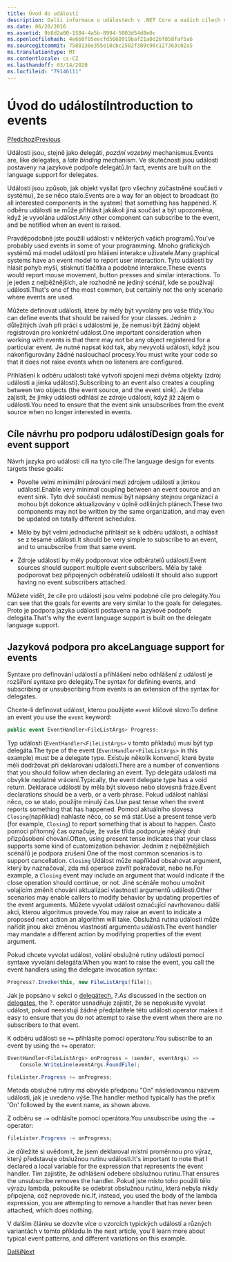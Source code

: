 ```yaml
---
title: Úvod do událostí
description: Další informace o událostech v .NET Core a našich cílech návrhu jazyka pro události v tomto přehledu.
ms.date: 06/20/2016
ms.assetid: 9b8d2a00-1584-4a5b-8994-5003d54d8e0c
ms.openlocfilehash: 4e660f85eecfd5668919baf21a0d26f858faf5a6
ms.sourcegitcommit: 7588136e355e10cbc2582f389c90c127363c02a5
ms.translationtype: MT
ms.contentlocale: cs-CZ
ms.lasthandoff: 03/14/2020
ms.locfileid: "79146111"
---
```

# <a name="introduction-to-events"></a><span data-ttu-id="4b36c-103">Úvod do událostí</span><span class="sxs-lookup"><span data-stu-id="4b36c-103">Introduction to events</span></span>

[<span data-ttu-id="4b36c-104">Předchozí</span><span class="sxs-lookup"><span data-stu-id="4b36c-104">Previous</span></span>](delegates-patterns.md)

<span data-ttu-id="4b36c-105">Události jsou, stejně jako delegáti, *pozdní vazebný* mechanismus.</span><span class="sxs-lookup"><span data-stu-id="4b36c-105">Events are, like delegates, a *late binding* mechanism.</span></span> <span data-ttu-id="4b36c-106">Ve skutečnosti jsou události postaveny na jazykové podpoře delegátů.</span><span class="sxs-lookup"><span data-stu-id="4b36c-106">In fact, events are built on the language support for delegates.</span></span>

<span data-ttu-id="4b36c-107">Události jsou způsob, jak objekt vysílat (pro všechny zúčastněné součásti v systému), že se něco stalo.</span><span class="sxs-lookup"><span data-stu-id="4b36c-107">Events are a way for an object to broadcast (to all interested components in the system) that something has happened.</span></span> <span data-ttu-id="4b36c-108">K odběru události se může přihlásit jakákoli jiná součást a být upozorněna, když je vyvolána událost.</span><span class="sxs-lookup"><span data-stu-id="4b36c-108">Any other component can subscribe to the event, and be notified when an event is raised.</span></span>

<span data-ttu-id="4b36c-109">Pravděpodobně jste použili události v některých vašich programů.</span><span class="sxs-lookup"><span data-stu-id="4b36c-109">You've probably used events in some of your programming.</span></span> <span data-ttu-id="4b36c-110">Mnoho grafických systémů má model událostí pro hlášení interakce uživatele.</span><span class="sxs-lookup"><span data-stu-id="4b36c-110">Many graphical systems have an event model to report user interaction.</span></span> <span data-ttu-id="4b36c-111">Tyto události by hlásit pohyb myši, stisknutí tlačítka a podobné interakce.</span><span class="sxs-lookup"><span data-stu-id="4b36c-111">These events would report mouse movement, button presses and similar interactions.</span></span> <span data-ttu-id="4b36c-112">To je jeden z nejběžnějších, ale rozhodně ne jediný scénář, kde se používají události.</span><span class="sxs-lookup"><span data-stu-id="4b36c-112">That's one of the most common, but certainly not the only scenario where events are used.</span></span>

<span data-ttu-id="4b36c-113">Můžete definovat události, které by měly být vyvolány pro vaše třídy.</span><span class="sxs-lookup"><span data-stu-id="4b36c-113">You can define events that should be raised for your classes.</span></span> <span data-ttu-id="4b36c-114">Jedním z důležitých úvah při práci s událostmi je, že nemusí být žádný objekt registrován pro konkrétní událost.</span><span class="sxs-lookup"><span data-stu-id="4b36c-114">One important consideration when working with events is that there may not be any object registered for a particular event.</span></span> <span data-ttu-id="4b36c-115">Je nutné napsat kód tak, aby nevyvolá události, když jsou nakonfigurovány žádné naslouchací procesy.</span><span class="sxs-lookup"><span data-stu-id="4b36c-115">You must write your code so that it does not raise events when no listeners are configured.</span></span>

<span data-ttu-id="4b36c-116">Přihlášení k odběru události také vytvoří spojení mezi dvěma objekty (zdroj události a jímka událostí).</span><span class="sxs-lookup"><span data-stu-id="4b36c-116">Subscribing to an event also creates a coupling between two objects (the event source, and the event sink).</span></span> <span data-ttu-id="4b36c-117">Je třeba zajistit, že jímky události odhlásí ze zdroje událostí, když již zájem o události.</span><span class="sxs-lookup"><span data-stu-id="4b36c-117">You need to ensure that the event sink unsubscribes from the event source when no longer interested in events.</span></span>

## <a name="design-goals-for-event-support"></a><span data-ttu-id="4b36c-118">Cíle návrhu pro podporu událostí</span><span class="sxs-lookup"><span data-stu-id="4b36c-118">Design goals for event support</span></span>

<span data-ttu-id="4b36c-119">Návrh jazyka pro události cílí na tyto cíle:</span><span class="sxs-lookup"><span data-stu-id="4b36c-119">The language design for events targets these goals:</span></span>

- <span data-ttu-id="4b36c-120">Povolte velmi minimální párování mezi zdrojem událostí a jímkou událostí.</span><span class="sxs-lookup"><span data-stu-id="4b36c-120">Enable very minimal coupling between an event source and an event sink.</span></span> <span data-ttu-id="4b36c-121">Tyto dvě součásti nemusí být napsány stejnou organizací a mohou být dokonce aktualizovány v úplně odlišných plánech.</span><span class="sxs-lookup"><span data-stu-id="4b36c-121">These two components may not be written by the same organization, and may even be updated on totally different schedules.</span></span>

- <span data-ttu-id="4b36c-122">Mělo by být velmi jednoduché přihlásit se k odběru události, a odhlásit se z tésamé události.</span><span class="sxs-lookup"><span data-stu-id="4b36c-122">It should be very simple to subscribe to an event, and to unsubscribe from that same event.</span></span>

- <span data-ttu-id="4b36c-123">Zdroje událostí by měly podporovat více odběratelů událostí.</span><span class="sxs-lookup"><span data-stu-id="4b36c-123">Event sources should support multiple event subscribers.</span></span> <span data-ttu-id="4b36c-124">Měla by také podporovat bez připojených odběratelů událostí.</span><span class="sxs-lookup"><span data-stu-id="4b36c-124">It should also support having no event subscribers attached.</span></span>

<span data-ttu-id="4b36c-125">Můžete vidět, že cíle pro události jsou velmi podobné cíle pro delegáty.</span><span class="sxs-lookup"><span data-stu-id="4b36c-125">You can see that the goals for events are very similar to the goals for delegates.</span></span>
<span data-ttu-id="4b36c-126">Proto je podpora jazyka událostí postavena na jazykové podpoře delegáta.</span><span class="sxs-lookup"><span data-stu-id="4b36c-126">That's why the event language support is built on the delegate language support.</span></span>

## <a name="language-support-for-events"></a><span data-ttu-id="4b36c-127">Jazyková podpora pro akce</span><span class="sxs-lookup"><span data-stu-id="4b36c-127">Language support for events</span></span>

<span data-ttu-id="4b36c-128">Syntaxe pro definování událostí a přihlášení nebo odhlášení z událostí je rozšíření syntaxe pro delegáty.</span><span class="sxs-lookup"><span data-stu-id="4b36c-128">The syntax for defining events, and subscribing or unsubscribing from events is an extension of the syntax for delegates.</span></span>

<span data-ttu-id="4b36c-129">Chcete-li definovat událost, kterou použijete `event` klíčové slovo:</span><span class="sxs-lookup"><span data-stu-id="4b36c-129">To define an event you use the `event` keyword:</span></span>

```csharp
public event EventHandler<FileListArgs> Progress;
```

<span data-ttu-id="4b36c-130">Typ události (`EventHandler<FileListArgs>` v tomto příkladu) musí být typ delegáta.</span><span class="sxs-lookup"><span data-stu-id="4b36c-130">The type of the event (`EventHandler<FileListArgs>` in this example) must be a delegate type.</span></span> <span data-ttu-id="4b36c-131">Existuje několik konvencí, které byste měli dodržovat při deklarování události.</span><span class="sxs-lookup"><span data-stu-id="4b36c-131">There are a number of conventions that you should follow when declaring an event.</span></span> <span data-ttu-id="4b36c-132">Typ delegáta události má obvykle neplatné vrácení.</span><span class="sxs-lookup"><span data-stu-id="4b36c-132">Typically, the event delegate type has a void return.</span></span>
<span data-ttu-id="4b36c-133">Deklarace událostí by měla být sloveso nebo slovesná fráze.</span><span class="sxs-lookup"><span data-stu-id="4b36c-133">Event declarations should be a verb, or a verb phrase.</span></span>
<span data-ttu-id="4b36c-134">Pokud událost nahlásí něco, co se stalo, použijte minulý čas.</span><span class="sxs-lookup"><span data-stu-id="4b36c-134">Use past tense when the event reports something that has happened.</span></span> <span data-ttu-id="4b36c-135">Pomocí aktuálního slovesa `Closing`(například) nahlaste něco, co se má stát.</span><span class="sxs-lookup"><span data-stu-id="4b36c-135">Use a present tense verb (for example, `Closing`) to report something that is about to happen.</span></span> <span data-ttu-id="4b36c-136">Často pomocí přítomný čas označuje, že vaše třída podporuje nějaký druh přizpůsobení chování.</span><span class="sxs-lookup"><span data-stu-id="4b36c-136">Often, using present tense indicates that your class supports some kind of customization behavior.</span></span> <span data-ttu-id="4b36c-137">Jedním z nejběžnějších scénářů je podpora zrušení.</span><span class="sxs-lookup"><span data-stu-id="4b36c-137">One of the most common scenarios is to support cancellation.</span></span> <span data-ttu-id="4b36c-138">`Closing` Událost může například obsahovat argument, který by naznačoval, zda má operace zavřít pokračovat, nebo ne.</span><span class="sxs-lookup"><span data-stu-id="4b36c-138">For example, a `Closing` event may include an argument that would indicate if the close operation should continue, or not.</span></span>  <span data-ttu-id="4b36c-139">Jiné scénáře mohou umožnit volajícím změnit chování aktualizací vlastností argumentů události.</span><span class="sxs-lookup"><span data-stu-id="4b36c-139">Other scenarios may enable callers to modify behavior by updating properties of the event arguments.</span></span> <span data-ttu-id="4b36c-140">Můžete vyvolat událost označující navrhovanou další akci, kterou algoritmus provede.</span><span class="sxs-lookup"><span data-stu-id="4b36c-140">You may raise an event to indicate a proposed next action an algorithm will take.</span></span> <span data-ttu-id="4b36c-141">Obslužná rutina události může nařídit jinou akci změnou vlastností argumentu události.</span><span class="sxs-lookup"><span data-stu-id="4b36c-141">The event handler may mandate a different action by modifying  properties of the event argument.</span></span>

<span data-ttu-id="4b36c-142">Pokud chcete vyvolat událost, volání obslužné rutiny události pomocí syntaxe vyvolání delegáta:</span><span class="sxs-lookup"><span data-stu-id="4b36c-142">When you want to raise the event, you call the event handlers using the delegate invocation syntax:</span></span>

```csharp
Progress?.Invoke(this, new FileListArgs(file));
```

<span data-ttu-id="4b36c-143">Jak je popsáno v sekci o [delegátech](delegates-patterns.md), ?.</span><span class="sxs-lookup"><span data-stu-id="4b36c-143">As discussed in the section on [delegates](delegates-patterns.md), the ?.</span></span>
<span data-ttu-id="4b36c-144">operátor usnadňuje zajistit, že se nepokusíte vyvolat událost, pokud neexistují žádné předplatitele této události.</span><span class="sxs-lookup"><span data-stu-id="4b36c-144">operator makes it easy to ensure that you do not attempt to raise the event when there are no subscribers to that event.</span></span>

<span data-ttu-id="4b36c-145">K odběru události se `+=` přihlásíte pomocí operátoru:</span><span class="sxs-lookup"><span data-stu-id="4b36c-145">You subscribe to an event by using the `+=` operator:</span></span>

```csharp
EventHandler<FileListArgs> onProgress = (sender, eventArgs) =>
    Console.WriteLine(eventArgs.FoundFile);

fileLister.Progress += onProgress;
```

<span data-ttu-id="4b36c-146">Metoda obslužné rutiny má obvykle předponu "On" následovanou názvem události, jak je uvedeno výše.</span><span class="sxs-lookup"><span data-stu-id="4b36c-146">The handler method typically has the prefix 'On' followed by the event name, as shown above.</span></span>

<span data-ttu-id="4b36c-147">Z odběru se `-=` odhlásíte pomocí operátora:</span><span class="sxs-lookup"><span data-stu-id="4b36c-147">You unsubscribe using the `-=` operator:</span></span>

```csharp
fileLister.Progress -= onProgress;
```

<span data-ttu-id="4b36c-148">Je důležité si uvědomit, že jsem deklaroval místní proměnnou pro výraz, který představuje obslužnou rutinu události.</span><span class="sxs-lookup"><span data-stu-id="4b36c-148">It's important to note that I declared a local variable for the expression that represents the event handler.</span></span> <span data-ttu-id="4b36c-149">Tím zajistíte, že odhlášení odebere obslužnou rutinu.</span><span class="sxs-lookup"><span data-stu-id="4b36c-149">That ensures the unsubscribe removes the handler.</span></span>
<span data-ttu-id="4b36c-150">Pokud jste místo toho použili tělo výrazu lambda, pokoušíte se odebrat obslužnou rutinu, která nebyla nikdy připojena, což neprovede nic.</span><span class="sxs-lookup"><span data-stu-id="4b36c-150">If, instead, you used the body of the lambda expression, you are attempting to remove a handler that has never been attached, which does nothing.</span></span>

<span data-ttu-id="4b36c-151">V dalším článku se dozvíte více o vzorcích typických událostí a různých variantách v tomto příkladu.</span><span class="sxs-lookup"><span data-stu-id="4b36c-151">In the next article, you'll learn more about typical event patterns, and different variations on this example.</span></span>

[<span data-ttu-id="4b36c-152">Další</span><span class="sxs-lookup"><span data-stu-id="4b36c-152">Next</span></span>](event-pattern.md)
